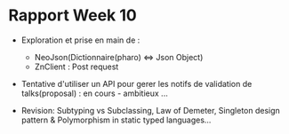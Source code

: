 # Rapport Week 10
- Exploration et prise en main de :
  - NeoJson(Dictionnaire(pharo) <=> Json Object)
  - ZnClient : Post request 

- Tentative d'utiliser un API pour gerer les notifs de validation de talks(proposal) : en cours - ambitieux ...
- Revision: Subtyping vs Subclassing, Law of Demeter, Singleton design pattern & Polymorphism in static typed languages...
